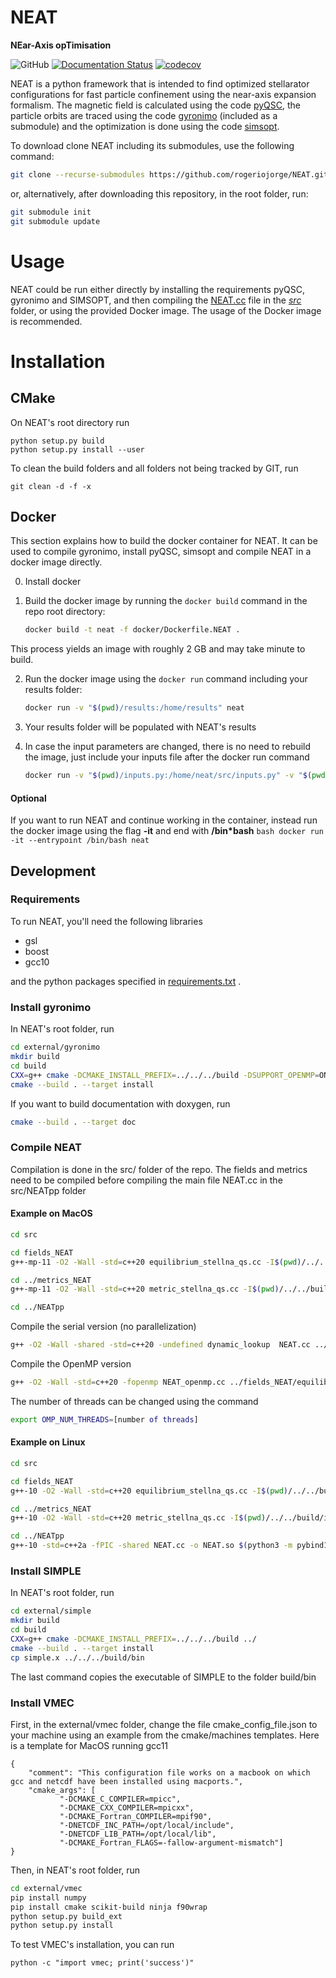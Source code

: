 
# **NEAT**
**NEar-Axis opTimisation**

![GitHub](https://img.shields.io/github/license/rogeriojorge/neat)
[![Documentation Status](https://readthedocs.org/projects/neat-docs/badge/?version=latest)](https://neat-docs.readthedocs.io/en/latest/?badge=latest)
[![codecov](https://codecov.io/gh/rogeriojorge/NEAT/branch/main/graph/badge.svg?token=8515A2RQL3)](https://codecov.io/gh/rogeriojorge/NEAT)

NEAT is a python framework that is intended to find optimized stellarator configurations for fast particle confinement using the near-axis expansion formalism.
The magnetic field is calculated using the code [pyQSC](https://github.com/landreman/pyQSC/), the particle orbits are traced using the code [gyronimo](https://github.com/prodrigs/gyronimo) (included as a submodule) and the optimization is done using the code [simsopt](https://github.com/hiddenSymmetries/).

To download clone NEAT including its submodules, use the following command:

```bash
git clone --recurse-submodules https://github.com/rogeriojorge/NEAT.git
```
or, alternatively, after downloading this repository, in the root folder, run:

```bash
git submodule init
git submodule update
```

# Usage

NEAT could be run either directly by installing the requirements pyQSC, gyronimo and SIMSOPT, and then compiling the [NEAT.cc](src/NEAT.cc) file in the *[src](src/)* folder, or using the provided Docker image. The usage of the Docker image is recommended.

# Installation

## CMake

On NEAT's root directory run

```
python setup.py build
python setup.py install --user
```

To clean the build folders and all folders not being tracked by GIT, run

```
git clean -d -f -x
```

## Docker

This section explains how to build the docker container for NEAT. It can be used to compile gyronimo, install pyQSC, simsopt and compile NEAT in a docker image directly.

0. Install docker

1. Build the docker image by running the `docker build` command in the repo root directory:
   ```bash
   docker build -t neat -f docker/Dockerfile.NEAT .
   ```
This process yields an image with roughly 2 GB and may take minute to build.

2. Run the docker image using the `docker run` command including your results folder:
    ``` bash
    docker run -v "$(pwd)/results:/home/results" neat
    ```

3. Your results folder will be populated with NEAT's results

4. In case the input parameters are changed, there is no need to rebuild the image, just include your inputs file after the docker run command
    ``` bash
    docker run -v "$(pwd)/inputs.py:/home/neat/src/inputs.py" -v "$(pwd)/results:/home/neat/results" neat
    ```

#### Optional
If you want to run NEAT and continue working in the container, instead run the docker image using the flag **-it** and end with **/bin*bash**
    ```bash
    docker run -it --entrypoint /bin/bash neat
    ```

## Development

### Requirements
To run NEAT, you'll need the following libraries

* gsl
* boost
* gcc10

and the python packages specified in [requirements.txt](requirements.txt) .

### Install gyronimo
In NEAT's root folder, run

```bash
cd external/gyronimo
mkdir build
cd build
CXX=g++ cmake -DCMAKE_INSTALL_PREFIX=../../../build -DSUPPORT_OPENMP=ON -DSUPPORT_VMEC=ON ../
cmake --build . --target install
```

If you want to build documentation with doxygen, run

```bash
cmake --build . --target doc
```


### Compile NEAT

Compilation is done in the src/ folder of the repo. The fields and metrics need to be compiled before compiling the main file NEAT.cc in the src/NEATpp folder

#### Example on MacOS

```bash
cd src

cd fields_NEAT
g++-mp-11 -O2 -Wall -std=c++20 equilibrium_stellna_qs.cc -I$(pwd)/../../build/include -I$(pwd)/.. -c

cd ../metrics_NEAT
g++-mp-11 -O2 -Wall -std=c++20 metric_stellna_qs.cc -I$(pwd)/../../build/include -I$(pwd)/.. -c

cd ../NEATpp
```

Compile the serial version (no parallelization)
```bash
g++ -O2 -Wall -shared -std=c++20 -undefined dynamic_lookup  NEAT.cc ../fields_NEAT/equilibrium_stellna_qs.o ../metrics_NEAT/metric_stellna_qs.o -o NEAT.so $(python3 -m pybind11 --includes) -I/opt/local/include -L/opt/local/lib -lgsl -L$(pwd)/../../build/lib -lgyronimo -I$(pwd)/.. -I$(pwd)/../../build/include -Wl,-rpath $(pwd)/../../build/lib -Wl,-rpath $(pwd)/..
```

Compile the OpenMP version
```bash
g++ -O2 -Wall -std=c++20 -fopenmp NEAT_openmp.cc ../fields_NEAT/equilibrium_stellna_qs.o ../metrics_NEAT/metric_stellna_qs.o -o NEAT_openmp -I/opt/local/include -L/opt/local/lib -lgsl -L$(pwd)/../../build/lib -lgyronimo -I$(pwd)/.. -I$(pwd)/../../build/include -Wl,-rpath $(pwd)/../../build/lib
```

The number of threads can be changed using the command

```bash
export OMP_NUM_THREADS=[number of threads]
```

#### Example on Linux

```bash
cd src

cd fields_NEAT
g++-10 -O2 -Wall -std=c++20 equilibrium_stellna_qs.cc -I$(pwd)/../../build/include -I$(pwd)/.. -c

cd ../metrics_NEAT
g++-10 -O2 -Wall -std=c++20 metric_stellna_qs.cc -I$(pwd)/../../build/include -I$(pwd)/.. -c

cd ../NEATpp
g++-10 -std=c++2a -fPIC -shared NEAT.cc -o NEAT.so $(python3 -m pybind11 --includes) -L/usr/lib -lgsl -L$(pwd)/../../build/lib -lgyronimo -I$(pwd)/.. -I$(pwd)/../../build/include  -Wl,-rpath $(pwd)/../../build/lib
```

### Install SIMPLE
In NEAT's root folder, run

```bash
cd external/simple
mkdir build
cd build
CXX=g++ cmake -DCMAKE_INSTALL_PREFIX=../../../build ../
cmake --build . --target install
cp simple.x ../../../build/bin
```

The last command copies the executable of SIMPLE to the folder build/bin

### Install VMEC
First, in the external/vmec folder, change the file cmake_config_file.json to your machine using an example from the cmake/machines templates. Here is a template for MacOS running gcc11

```
{
    "comment": "This configuration file works on a macbook on which gcc and netcdf have been installed using macports.",
    "cmake_args": [
           "-DCMAKE_C_COMPILER=mpicc",
           "-DCMAKE_CXX_COMPILER=mpicxx",
           "-DCMAKE_Fortran_COMPILER=mpif90",
           "-DNETCDF_INC_PATH=/opt/local/include",
           "-DNETCDF_LIB_PATH=/opt/local/lib",
           "-DCMAKE_Fortran_FLAGS=-fallow-argument-mismatch"]
}
```

Then, in NEAT's root folder, run

```bash
cd external/vmec
pip install numpy
pip install cmake scikit-build ninja f90wrap
python setup.py build_ext
python setup.py install
```

To test VMEC's installation, you can run

```
python -c "import vmec; print('success')"
```
